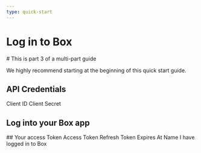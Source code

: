 ```yaml
---
type: quick-start
---
```


# Log in to Box

<Message> 
  # This is part 3 of a multi-part guide

  We highly recommend starting at the beginning of this quick start guide.
</Message>

## API Credentials

<Store disabled id='postman.client_id'>
  Client ID
</Store>

<Store disabled obscured id='postman.client_secret'>
  Client Secret
</Store>

## Log into your Box app

<Trigger event='login'>
  <LoginButton client='postman' />
</Trigger>

<LoggedIn>
  ## Your access Token
  
  <Store disabled id='credentials' field='access_token'>
    Access Token
  </Store>

  <Store disabled id='credentials' field='refresh_token'>
    Refresh Token
  </Store>

  <Store disabled id='credentials' field='expires_at'>
    Expires At
  </Store>

  <Store disabled id='credentials' field='name'>
    Name
  </Store>
</LoggedIn>

<Observe event='login'>
  <Next>I have logged in to Box</Next>
</Observe>